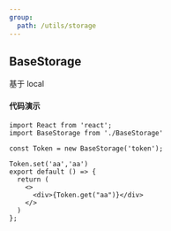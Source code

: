 ```yaml
---
group:
  path: /utils/storage
---
```


## BaseStorage

基于 local

#### 代码演示

```tsx
import React from 'react';
import BaseStorage from './BaseStorage'

const Token = new BaseStorage('token');

Token.set('aa','aa')
export default () => {
  return (
    <>
      <div>{Token.get("aa")}</div>
    </>
  )
};
```
